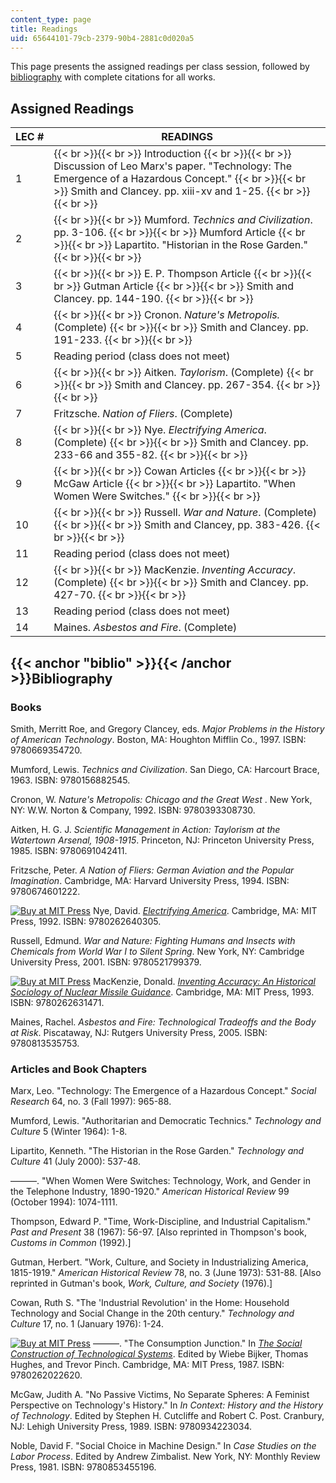```yaml
---
content_type: page
title: Readings
uid: 65644101-79cb-2379-90b4-2881c0d020a5
---
```


This page presents the assigned readings per class session, followed by [bibliography](#biblio) with complete citations for all works.

Assigned Readings
-----------------

| LEC # | READINGS |
| --- | --- |
| 1 |  {{< br >}}{{< br >}} Introduction {{< br >}}{{< br >}} Discussion of Leo Marx's paper. "Technology: The Emergence of a Hazardous Concept." {{< br >}}{{< br >}} Smith and Clancey. pp. xiii-xv and 1-25. {{< br >}}{{< br >}}  |
| 2 |  {{< br >}}{{< br >}} Mumford. _Technics and Civilization_. pp. 3-106. {{< br >}}{{< br >}} Mumford Article {{< br >}}{{< br >}} Lapartito. "Historian in the Rose Garden." {{< br >}}{{< br >}}  |
| 3 |  {{< br >}}{{< br >}} E. P. Thompson Article {{< br >}}{{< br >}} Gutman Article {{< br >}}{{< br >}} Smith and Clancey. pp. 144-190. {{< br >}}{{< br >}}  |
| 4 |  {{< br >}}{{< br >}} Cronon. _Nature's Metropolis._ (Complete) {{< br >}}{{< br >}} Smith and Clancey. pp. 191-233. {{< br >}}{{< br >}}  |
| 5 | Reading period (class does not meet) |
| 6 |  {{< br >}}{{< br >}} Aitken. _Taylorism_. (Complete) {{< br >}}{{< br >}} Smith and Clancey. pp. 267-354. {{< br >}}{{< br >}}  |
| 7 | Fritzsche. _Nation of Fliers_. (Complete) |
| 8 |  {{< br >}}{{< br >}} Nye. _Electrifying America_. (Complete) {{< br >}}{{< br >}} Smith and Clancey. pp. 233-66 and 355-82. {{< br >}}{{< br >}}  |
| 9 |  {{< br >}}{{< br >}} Cowan Articles {{< br >}}{{< br >}} McGaw Article {{< br >}}{{< br >}} Lapartito. "When Women Were Switches." {{< br >}}{{< br >}}  |
| 10 |  {{< br >}}{{< br >}} Russell. _War and Nature_. (Complete) {{< br >}}{{< br >}} Smith and Clancey, pp. 383-426. {{< br >}}{{< br >}}  |
| 11 | Reading period (class does not meet) |
| 12 |  {{< br >}}{{< br >}} MacKenzie. _Inventing Accuracy_. (Complete) {{< br >}}{{< br >}} Smith and Clancey. pp. 427-70. {{< br >}}{{< br >}}  |
| 13 | Reading period (class does not meet) |
| 14 | Maines. _Asbestos and Fire_. (Complete) 

{{< anchor "biblio" >}}{{< /anchor >}}Bibliography
--------------------------------------------------

### Books

Smith, Merritt Roe, and Gregory Clancey, eds. _Major Problems in the History of American Technology_. Boston, MA: Houghton Mifflin Co., 1997. ISBN: 9780669354720.

Mumford, Lewis. _Technics and Civilization_. San Diego, CA: Harcourt Brace, 1963. ISBN: 9780156882545.

Cronon, W. _Nature's Metropolis: Chicago and the Great West_ . New York, NY: W.W. Norton & Company, 1992. ISBN: 9780393308730.

Aitken, H. G. J. _Scientific Management in Action: Taylorism at the Watertown Arsenal, 1908-1915_. Princeton, NJ: Princeton University Press, 1985. ISBN: 9780691042411.

Fritzsche, Peter. _A Nation of Fliers: German Aviation and the Popular Imagination_. Cambridge, MA: Harvard University Press, 1994. ISBN: 9780674601222.

[![Buy at MIT Press](/images/mp_logo.gif)](https://mitpress.mit.edu/9780262640305) Nye, David. [_Electrifying America_](https://mitpress.mit.edu/9780262640305). Cambridge, MA: MIT Press, 1992. ISBN: 9780262640305.

Russell, Edmund. _War and Nature: Fighting Humans and Insects with Chemicals from World War I to Silent Spring_. New York, NY: Cambridge University Press, 2001. ISBN: 9780521799379.

[![Buy at MIT Press](/images/mp_logo.gif)](https://mitpress.mit.edu/9780262631471) MacKenzie, Donald. [_Inventing Accuracy: An Historical Sociology of Nuclear Missile Guidance_](https://mitpress.mit.edu/9780262631471). Cambridge, MA: MIT Press, 1993. ISBN: 9780262631471.

Maines, Rachel. _Asbestos and Fire: Technological Tradeoffs and the Body at Risk_. Piscataway, NJ: Rutgers University Press, 2005. ISBN: 9780813535753.

### Articles and Book Chapters

Marx, Leo. "Technology: The Emergence of a Hazardous Concept." _Social Research_ 64, no. 3 (Fall 1997): 965-88.

Mumford, Lewis. "Authoritarian and Democratic Technics." _Technology and Culture_ 5 (Winter 1964): 1-8.

Lipartito, Kenneth. "The Historian in the Rose Garden." _Technology and Culture_ 41 (July 2000): 537-48.

———. "When Women Were Switches: Technology, Work, and Gender in the Telephone Industry, 1890-1920." _American Historical Review_ 99 (October 1994): 1074-1111.

Thompson, Edward P. "Time, Work-Discipline, and Industrial Capitalism." _Past and Present_ 38 (1967): 56-97. \[Also reprinted in Thompson's book, _Customs in Common_ (1992).\]

Gutman, Herbert. "Work, Culture, and Society in Industrializing America, 1815-1919." _American Historical Review_ 78, no. 3 (June 1973): 531-88. \[Also reprinted in Gutman's book, _Work, Culture, and Society_ (1976).\]

Cowan, Ruth S. "The 'Industrial Revolution' in the Home: Household Technology and Social Change in the 20th century." _Technology and Culture_ 17, no. 1 (January 1976): 1-24.

[![Buy at MIT Press](/images/mp_logo.gif)](https://mitpress.mit.edu/9780262022620) ———. "The Consumption Junction." In [_The Social Construction of Technological Systems_](https://mitpress.mit.edu/9780262022620). Edited by Wiebe Bijker, Thomas Hughes, and Trevor Pinch. Cambridge, MA: MIT Press, 1987. ISBN: 9780262022620.

McGaw, Judith A. "No Passive Victims, No Separate Spheres: A Feminist Perspective on Technology's History." In _In Context: History and the History of Technology_. Edited by Stephen H. Cutcliffe and Robert C. Post. Cranbury, NJ: Lehigh University Press, 1989. ISBN: 9780934223034.

Noble, David F. "Social Choice in Machine Design." In _Case Studies on the Labor Process_. Edited by Andrew Zimbalist. New York, NY: Monthly Review Press, 1981. ISBN: 9780853455196.